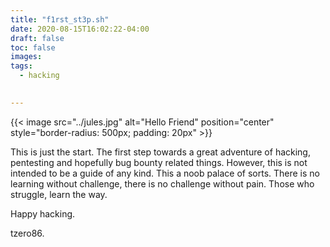 ```yaml
---
title: "f1rst_st3p.sh"
date: 2020-08-15T16:02:22-04:00
draft: false
toc: false
images:
tags:
  - hacking

  
---
```


{{< image src="../jules.jpg" alt="Hello Friend" position="center" style="border-radius: 500px; padding: 20px" >}}

This is just the start. The first step towards a great adventure of hacking, pentesting and hopefully bug bounty related things. However, this is not intended to be a guide of any kind. This a noob palace of sorts. There is no learning without challenge, there is no challenge without pain. Those who struggle, learn the way.

Happy hacking.

tzero86.